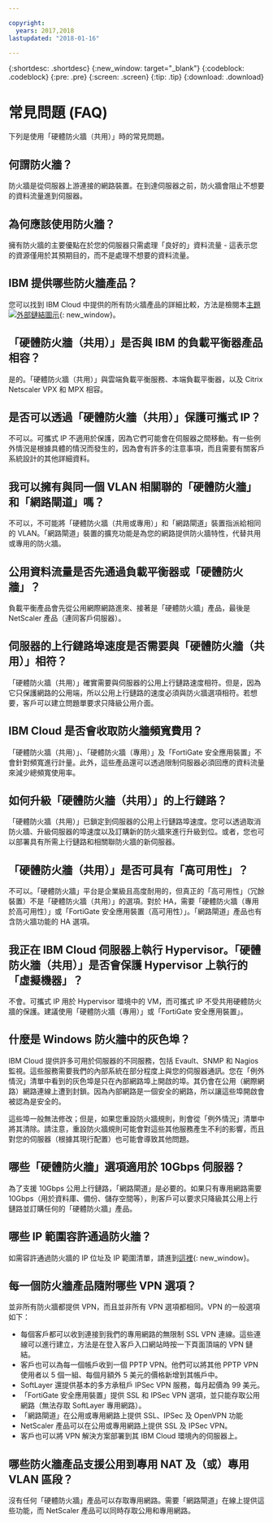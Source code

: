 ```yaml
---

copyright:
  years: 2017,2018
lastupdated: "2018-01-16"

---
```


{:shortdesc: .shortdesc}
{:new_window: target="_blank"}
{:codeblock: .codeblock}
{:pre: .pre}
{:screen: .screen}
{:tip: .tip}
{:download: .download}

# 常見問題 (FAQ)
下列是使用「硬體防火牆（共用）」時的常見問題。

## 何謂防火牆？

防火牆是從伺服器上游連接的網路裝置。在到達伺服器之前，防火牆會阻止不想要的資料流量進到伺服器。

## 為何應該使用防火牆？

擁有防火牆的主要優點在於您的伺服器只需處理「良好的」資料流量 - 這表示您的資源僅用於其預期目的，而不是處理不想要的資料流量。

## IBM 提供哪些防火牆產品？
您可以找到 IBM Cloud 中提供的所有防火牆產品的詳細比較，方法是檢閱本[主題![外部鏈結圖示](../../icons/launch-glyph.svg "外部鏈結圖示")](https://console.bluemix.net/docs/infrastructure/fortigate-10g/explore-firewalls.html#explore-firewalls){: new_window}。 

## 「硬體防火牆（共用）」是否與 IBM 的負載平衡器產品相容？

是的。「硬體防火牆（共用）」與雲端負載平衡服務、本端負載平衡器，以及 Citrix Netscaler VPX 和 MPX 相容。

## 是否可以透過「硬體防火牆（共用）」保護可攜式 IP？

不可以。可攜式 IP 不適用於保護，因為它們可能會在伺服器之間移動。有一些例外情況是根據具體的情況而發生的，因為會有許多的注意事項，而且需要有關客戶系統設計的其他詳細資料。

## 我可以擁有與同一個 VLAN 相關聯的「硬體防火牆」和「網路閘道」嗎？

不可以，不可能將「硬體防火牆（共用或專用）」和「網路閘道」裝置指派給相同的 VLAN。「網路閘道」裝置的擴充功能是為您的網路提供防火牆特性，代替共用或專用的防火牆。

## 公用資料流量是否先通過負載平衡器或「硬體防火牆」？

負載平衡產品會先從公用網際網路進來、接著是「硬體防火牆」產品，最後是 NetScaler 產品（連同客戶伺服器）。

## 伺服器的上行鏈路埠速度是否需要與「硬體防火牆（共用）」相符？

「硬體防火牆（共用）」確實需要與伺服器的公用上行鏈路速度相符。但是，因為它只保護網路的公用端，所以公用上行鏈路的速度必須與防火牆選項相符。若想要，客戶可以建立問題單要求只降級公用介面。

## IBM Cloud 是否會收取防火牆頻寬費用？

「硬體防火牆（共用）」、「硬體防火牆（專用）」及「FortiGate 安全應用裝置」不會針對頻寬進行計量。此外，這些產品還可以透過限制伺服器必須回應的資料流量來減少總頻寬使用率。

## 如何升級「硬體防火牆（共用）」的上行鏈路？

「硬體防火牆（共用）」已鎖定到伺服器的公用上行鏈路埠速度。您可以透過取消防火牆、升級伺服器的埠速度以及訂購新的防火牆來進行升級到位。或者，您也可以部署具有所需上行鏈路和相關聯防火牆的新伺服器。

## 「硬體防火牆（共用）」是否可具有「高可用性」？

不可以。「硬體防火牆」平台是企業級且高度耐用的，但真正的「高可用性」（冗餘裝置）不是「硬體防火牆（共用）」的選項。對於 HA，需要「硬體防火牆（專用於高可用性）」或「FortiGate 安全應用裝置（高可用性）」。「網路閘道」產品也有含防火牆功能的 HA 選項。

## 我正在 IBM Cloud 伺服器上執行 Hypervisor。「硬體防火牆（共用）」是否會保護 Hypervisor 上執行的「虛擬機器」？

不會。可攜式 IP 用於 Hypervisor 環境中的 VM，而可攜式 IP 不受共用硬體防火牆的保護。建議使用「硬體防火牆（專用）」或「FortiGate 安全應用裝置」。

## 什麼是 Windows 防火牆中的灰色埠？

IBM Cloud 提供許多可用於伺服器的不同服務，包括 Evault、SNMP 和 Nagios 監視。這些服務需要我們的內部系統在部分程度上與您的伺服器通訊。您在「例外情況」清單中看到的灰色埠是只在內部網路埠上開啟的埠。其仍會在公用（網際網路）網路連線上遭到封鎖。因為內部網路是一個安全的網路，所以讓這些埠開啟會被認為是安全的。

這些埠一般無法修改；但是，如果您重設防火牆規則，則會從「例外情況」清單中將其清除。請注意，重設防火牆規則可能會對這些其他服務產生不利的影響，而且對您的伺服器（根據其現行配置）也可能會導致其他問題。

## 哪些「硬體防火牆」選項適用於 10Gbps 伺服器？

為了支援 10Gbps 公用上行鏈路，「網路閘道」是必要的。如果只有專用網路需要 10Gbps（用於資料庫、備份、儲存空間等），則客戶可以要求只降級其公用上行鏈路並訂購任何的「硬體防火牆」產品。 

## 哪些 IP 範圍容許通過防火牆？

如需容許通過防火牆的 IP 位址及 IP 範圍清單，請進到[這裡](https://console.bluemix.net/docs/infrastructure/hardware-firewall-dedicated/ips.html){: new_window}。 

## 每一個防火牆產品隨附哪些 VPN 選項？

並非所有防火牆都提供 VPN，而且並非所有 VPN 選項都相同。VPN 的一般選項如下：

* 每個客戶都可以收到連接到我們的專用網路的無限制 SSL VPN 連線。這些連線可以進行建立，方法是在登入客戶入口網站時按一下頁面頂端的 VPN 鏈結。
* 客戶也可以為每一個帳戶收到一個 PPTP VPN。他們可以將其他 PPTP VPN 使用者以 5 個一組、每個月額外 5 美元的價格新增到其帳戶中。
* SoftLayer 還提供基本的多方承租戶 IPSec VPN 服務，每月起價為 99 美元。
* 「FortiGate 安全應用裝置」提供 SSL 和 IPSec VPN 選項，並只能存取公用網路（無法存取 SoftLayer 專用網路）。
* 「網路閘道」在公用或專用網路上提供 SSL、IPSec 及 OpenVPN 功能
* NetScaler 產品可以在公用或專用網路上提供 SSL 及 IPSec VPN。
* 客戶也可以將 VPN 解決方案部署到其 IBM Cloud 環境內的伺服器上。

## 哪些防火牆產品支援公用到專用 NAT 及（或）專用 VLAN 區段？

沒有任何「硬體防火牆」產品可以存取專用網路。需要「網路閘道」在線上提供這些功能，而 NetScaler 產品可以同時存取公用和專用網路。
